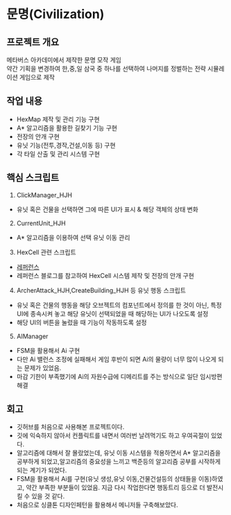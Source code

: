 # 문명(Civilization)

## 프로젝트 개요
메타버스 아카데미에서 제작한 문명 모작 게임  
약간 기획을 변경하여 한,중,일 삼국 중 하나를 선택하여 나머지를 정벌하는 전략 시뮬레이션 게임으로 제작
## 작업 내용
- HexMap 제작 및 관리 기능 구현
- A* 알고리즘을 활용한 길찾기 기능 구현
- 전장의 안개 구현
- 유닛 기능(전투,경작,건설,이동 등) 구현
- 각 타일 산출 및 관리 시스템 구현

## 핵심 스크립트
1. ClickManager_HJH
- 유닛 혹은 건물을 선택하면 그에 따른 UI가 표시 & 해당 객체의 상태 변화
2. CurrentUnit_HJH
- A* 알고리즘을 이용하여 선택 유닛 이동 관리
3. HexCell 관련 스크립트
- [레퍼런스](https://catlikecoding.com/unity/tutorials/hex-map/)
- 레퍼런스 블로그를 참고하여 HexCell 시스템 제작 및 전장의 안개 구현
4. ArcherAttack_HJH,CreateBuilding_HJH 등 유닛 행동 스크립트
- 유닛 혹은 건물의 행동을 해당 오브젝트의 컴포넌트에서 정의를 한 것이 아닌, 특정 UI에 종속시켜 놓고 해당 유닛이 선택되었을 때 해당하는 UI가 나오도록 설정
- 해당 UI의 버튼을 눌렀을 때 기능이 작동하도록 설정
5. AIManager
- FSM을 활용해서 Ai 구현
- 다만 Ai 밸런스 조정에 실패해서 게임 후반이 되면 Ai의 물량이 너무 많이 나오게 되는 문제가 있었음.
- 마감 기한이 부족했기에 Ai의 자원수급에 디메리트를 주는 방식으로 일단 임시방편 해결

## 회고
- 깃허브를 처음으로 사용해본 프로젝트이다.
- 깃에 익숙하지 않아서 컨플릭트를 내면서 여러번 날려먹기도 하고 우여곡절이 있었다.
- 알고리즘에 대해서 잘 몰랐었는데, 유닛 이동 시스템을 적용하면서 A* 알고리즘을 공부하게 되었고,알고리즘의 중요성을 느끼고 백준등의 알고리즘 공부를 시작하게 되는 계기가 되었다.
- FSM을 활용해서 Ai를 구현(유닛 생성,유닛 이동,건물건설등의 상태들을 이동)하였고, 약간 부족한 부분들이 있었음. 지금 다시 작업한다면 행동트리 등으로 더 발전시킬 수 있을 것 같다. 
- 처음으로 싱클톤 디자인페턴을 활용해서 메니저들 구축해보았다.
